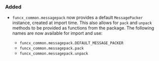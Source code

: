 ### Added

- `funcx_common.messagepack` now provides a default `MessagePacker` instance,
  created at import time. This also allows for `pack` and `unpack` methods to
  be provided as functions from the package. The following names are now
  available for import and use:

  - `funcx_common.messagepack.DEFAULT_MESSAGE_PACKER`
  - `funcx_common.messagepack.pack`
  - `funcx_common.messagepack.unpack`
